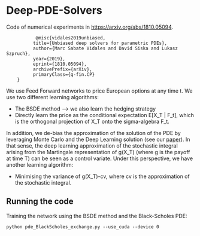 # Deep-PDE-Solvers

Code of numerical experiments in https://arxiv.org/abs/1810.05094.
 
               @misc{vidales2019unbiased,
              title={Unbiased deep solvers for parametric PDEs}, 
              author={Marc Sabate Vidales and David Siska and Lukasz Szpruch},
              year={2019},
              eprint={1810.05094},
              archivePrefix={arXiv},
              primaryClass={q-fin.CP}
        }

We use Feed Forward networks to price European options at any time t. 
We use two different learning algorithms:
- The BSDE method --> we also learn the hedging strategy
- Directly learn the price as the conditional expectation E[X_T | F_t], which is the orthogonal projection of X_T onto the sigma-algebra F_t. 

In addition, we de-bias the approximation of the solution of the PDE by leveraging Monte Carlo and the Deep Learning solution (see our [paper](https://arxiv.org/abs/1810.05094)). In that sense, the deep learning approximation of the stochastic integral arising from the Martingale representation of g(X_T) (where g is the payoff at time T) can be seen as a control variate. Under this perspective, we have another learning algorithm:
- Minimising the variance of g(X_T)-cv, where cv is the approximation of the stochastic integral. 


## Running the code

Training the network using the BSDE method and the Black-Scholes PDE:
```
python pde_BlackScholes_exchange.py --use_cuda --device 0
```
